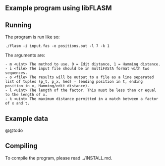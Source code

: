 ## Example program using libFLASM

## Running

The program is run like so:

`./flasm -i input.fas -o positions.out -l 7 -k 1`

The arguments are:

    - m <uint> The method to use. 0 = Edit distance, 1 = Hamming distance.
    - i <file> The input file should be in multiFASTA format with two sequences.
    - o <file> The results will be output to a file as a line seperated list of tuples (p_t, p_x, hed) - (ending position in t, ending position in x, Hamming/edit distance).
    - l <uint> The length of the factor. This must be less than or equal to the length of x.
    - k <uint> The maximum distance permitted in a match between a factor of x and t.

## Example data

@@todo

## Compiling

To compile the program, please read ../INSTALL.md.


